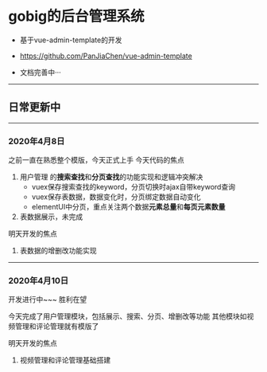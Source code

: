 # gobig的后台管理系统

- 基于vue-admin-template的开发
- https://github.com/PanJiaChen/vue-admin-template

- 文档完善中···
---
## 日常更新中
---
### 2020年4月8日
之前一直在熟悉整个模版，今天正式上手
今天代码的焦点
1. 用户管理 的**搜索查找**和**分页查找**的功能实现和逻辑冲突解决
    - vuex保存搜索查找的keyword，分页切换时ajax自带keyword查询
    - vuex保存表数据，数据变化时，分页绑定数据自动变化
    - elementUI中分页，重点关注两个数据**元素总量**和**每页元素数量**
2. 表数据展示，未完成

明天开发的焦点
1. 表数据的增删改功能实现

---
### 2020年4月10日

开发进行中~~~
胜利在望

今天完成了用户管理模块，包括展示、搜索、分页、增删改等功能
其他模块如视频管理和评论管理就有模版了

明天开发的焦点
1. 视频管理和评论管理基础搭建